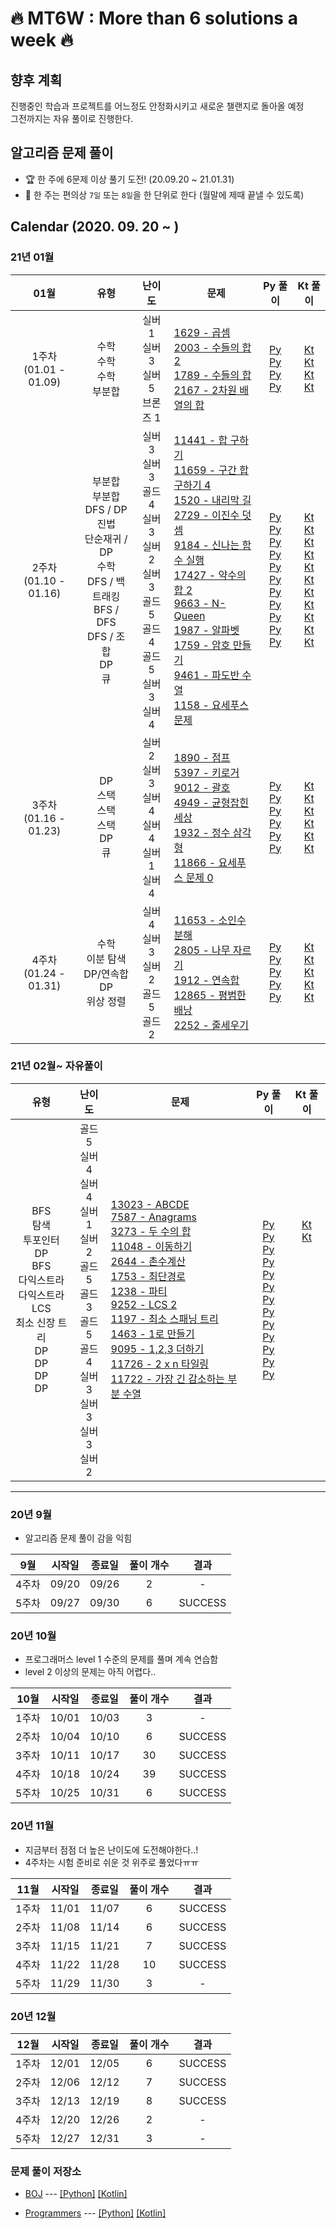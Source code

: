 # :fire: MT6W : More than 6 solutions a week :fire:

## 향후 계획

진행중인 학습과 프로젝트를 어느정도 안정화시키고 새로운 챌랜지로 돌아올 예정 <br>
그전까지는 자유 풀이로 진행한다.

## 알고리즘 문제 풀이

- :trophy: 한 주에 6문제 이상 풀기 도전! (20.09.20 ~ 21.01.31)
- 📌 한 주는 편의상 `7일` 또는 `8일`을 한 단위로 한다 (월말에 제때 끝낼 수 있도록)

## Calendar (2020. 09. 20 ~ )

### 21년 01월

|            01월             |                             유형                             |                            난이도                            | &nbsp;&nbsp;문제                                             |                           Py 풀이                            |                           Kt 풀이                            |
| :-------------------------: | :----------------------------------------------------------: | :----------------------------------------------------------: | ------------------------------------------------------------ | :----------------------------------------------------------: | :----------------------------------------------------------: |
| 1주차 <br />(01.01 - 01.09) |             수학<br />수학<br />수학<br />부분합             |         실버 1<br />실버 3<br />실버 5<br />브론즈 1         | [1629 - 곱셈](https://www.acmicpc.net/problem/1629)<br />[2003 - 수들의 합 2](https://www.acmicpc.net/problem/2003)<br />[1789 - 수들의 합](https://www.acmicpc.net/problem/1789)<br />[2167 - 2차원 배열의 합](https://www.acmicpc.net/problem/2167) | [Py](https://github.com/bky373/problem-solving/blob/master/by-python/py-boj/1629-%EA%B3%B1%EC%85%88.py) <br />[Py](https://github.com/bky373/problem-solving/blob/master/by-python/py-boj/2003-%EC%88%98%EB%93%A4%EC%9D%98%20%ED%95%A9%202.py) <br />[Py](https://github.com/bky373/problem-solving/blob/master/by-python/py-boj/1789-%EC%88%98%EB%93%A4%EC%9D%98%20%ED%95%A9.py) <br />[Py](https://github.com/bky373/problem-solving/blob/8d7b85518d1f67cfdd8ad96614161c7e68d526f1/by-python/py-boj/2167-2%EC%B0%A8%EC%9B%90%20%EB%B0%B0%EC%97%B4%EC%9D%98%20%ED%95%A9.py) | [Kt](https://github.com/bky373/problem-solving/blob/master/by-kotlin/kt-boj/solutions/1629-%EA%B3%B1%EC%85%88.kt)<br/>[Kt](https://github.com/bky373/problem-solving/blob/master/by-kotlin/kt-boj/solutions/2003-%EC%88%98%EB%93%A4%EC%9D%98%20%ED%95%A9%202.kt)<br />[Kt](https://github.com/bky373/problem-solving/blob/master/by-kotlin/kt-boj/solutions/1789-%EC%88%98%EB%93%A4%EC%9D%98%20%ED%95%A9.kt)<br />[Kt](https://github.com/bky373/problem-solving/commit/2830524565c9f8c990e9237a3bd7a6379db433b2) |
| 2주차<br />(01.10 - 01.16)  | 부분합<br />부분합<br />DFS / DP<br />진법<br />단순재귀 / DP<br />수학<br />DFS / 백트래킹<br />BFS / DFS<br />DFS / 조합<br />DP<br />큐 | 실버 3<br />실버 3<br />골드 4<br />실버 3<br />실버 2<br />실버 3<br />골드 5<br />골드 4<br />골드 5<br />실버 3<br />실버 4 | [11441 - 합 구하기](https://www.acmicpc.net/problem/11441)<br />[11659 - 구간 합 구하기 4](https://www.acmicpc.net/problem/11659)<br />[1520 - 내리막 길](https://www.acmicpc.net/problem/1520)<br />[2729 - 이진수 덧셈](https://www.acmicpc.net/problem/2729)<br />[9184 - 신나는 함수 실행](https://www.acmicpc.net/problem/9184)<br />[17427 - 약수의 합 2](https://www.acmicpc.net/problem/17427)<br />[9663 - N-Queen](https://www.acmicpc.net/problem/9663)<br />[1987 - 알파벳](https://www.acmicpc.net/problem/1987)<br />[1759 - 암호 만들기](https://www.acmicpc.net/problem/1759)<br />[9461 - 파도반 수열](https://www.acmicpc.net/problem/9461)<br />[1158 - 요세푸스 문제](https://www.acmicpc.net/problem/1158) | [Py](https://github.com/bky373/problem-solving/blob/master/by-python/py-boj/11441-%ED%95%A9%20%EA%B5%AC%ED%95%98%EA%B8%B0.py) <br />[Py](https://github.com/bky373/problem-solving/blob/master/by-python/py-boj/11659-%EA%B5%AC%EA%B0%84%20%ED%95%A9%20%EA%B5%AC%ED%95%98%EA%B8%B0%204.py)<br /> [Py](https://github.com/bky373/problem-solving/blob/master/by-python/py-boj/1520-%EB%82%B4%EB%A6%AC%EB%A7%89%20%EA%B8%B8.py) <br />[Py](https://github.com/bky373/problem-solving/blob/master/by-python/py-boj/2729-%EC%9D%B4%EC%A7%84%EC%88%98%20%EB%8D%A7%EC%85%88.py) <br />[Py](https://github.com/bky373/problem-solving/blob/master/by-python/py-boj/9184-%EC%8B%A0%EB%82%98%EB%8A%94%20%ED%95%A8%EC%88%98%20%EC%8B%A4%ED%96%89.py) <br />[Py](https://github.com/bky373/problem-solving/blob/master/by-python/py-boj/17427-%EC%95%BD%EC%88%98%EC%9D%98%20%ED%95%A9%202.py)<br /> [Py](https://github.com/bky373/problem-solving/blob/master/by-python/py-boj/9663-N-QUEEN.py) <br />[Py](https://github.com/bky373/problem-solving/blob/master/by-python/py-boj/1987-%EC%95%8C%ED%8C%8C%EB%B2%B3.py) <br />[Py](https://github.com/bky373/problem-solving/blob/master/by-python/py-boj/1759-%EC%95%94%ED%98%B8%20%EB%A7%8C%EB%93%A4%EA%B8%B0.py) <br />[Py](https://github.com/bky373/problem-solving/blob/master/by-python/py-boj/9461-%ED%8C%8C%EB%8F%84%EB%B0%98%20%EC%88%98%EC%97%B4.py)<br />[Py](https://github.com/bky373/problem-solving/blob/master/by-python/py-boj/1158-%EC%9A%94%EC%84%B8%ED%91%B8%EC%8A%A4%20%EB%AC%B8%EC%A0%9C.py) | [Kt](https://github.com/bky373/problem-solving/blob/master/by-kotlin/kt-boj/solutions/11441-%ED%95%A9%20%EA%B5%AC%ED%95%98%EA%B8%B0.kt)<br />[Kt](https://github.com/bky373/problem-solving/blob/master/by-kotlin/kt-boj/solutions/11659-%EA%B5%AC%EA%B0%84%20%ED%95%A9%20%EA%B5%AC%ED%95%98%EA%B8%B0%204.kt)<br /> [Kt](https://github.com/bky373/problem-solving/blob/master/by-kotlin/kt-boj/solutions/1520-%EB%82%B4%EB%A6%AC%EB%A7%89%20%EA%B8%B8.kt)<br />[Kt](https://github.com/bky373/problem-solving/blob/master/by-kotlin/kt-boj/solutions/2729-%EC%9D%B4%EC%A7%84%EC%88%98%20%EB%8D%A7%EC%85%88.kt)<br />[Kt](https://github.com/bky373/problem-solving/blob/master/by-kotlin/kt-boj/solutions/9184-%EC%8B%A0%EB%82%98%EB%8A%94%20%ED%95%A8%EC%88%98%20%EC%8B%A4%ED%96%89.kt)<br />[Kt](https://github.com/bky373/problem-solving/blob/master/by-kotlin/kt-boj/solutions/17427-%EC%95%BD%EC%88%98%EC%9D%98%20%ED%95%A9%202.kt)<br />[Kt](https://github.com/bky373/problem-solving/blob/master/by-kotlin/kt-boj/solutions/9663-N-QUEEN.kt)<br />[Kt](https://github.com/bky373/problem-solving/blob/master/by-kotlin/kt-boj/solutions/1987-%EC%95%8C%ED%8C%8C%EB%B2%B3.kt)<br />[Kt](https://github.com/bky373/problem-solving/blob/master/by-kotlin/kt-boj/solutions/1759-%EC%95%94%ED%98%B8%20%EB%A7%8C%EB%93%A4%EA%B8%B0.kt)<br />[Kt](https://github.com/bky373/problem-solving/blob/master/by-kotlin/kt-boj/solutions/9461-%ED%8C%8C%EB%8F%84%EB%B0%98%20%EC%88%98%EC%97%B4.kt)<br />[Kt](https://github.com/bky373/problem-solving/blob/master/by-kotlin/kt-boj/solutions/1158-%EC%9A%94%EC%84%B8%ED%91%B8%EC%8A%A4%20%EB%AC%B8%EC%A0%9C.kt) |
| 3주차<br />(01.16 - 01.23)  |    DP<br />스택<br />스택<br />스택<br />DP<br />큐<br />    | 실버 2<br />실버 3<br />실버 4<br />실버 4<br />실버 1<br />실버 4 | [1890 - 점프](https://www.acmicpc.net/problem/1890)<br />[5397 - 키로거](https://www.acmicpc.net/problem/5397)<br />[9012 - 괄호](https://www.acmicpc.net/problem/9012)<br />[4949 - 균형잡힌 세상](https://www.acmicpc.net/problem/4949)<br />[1932 - 정수 삼각형](https://www.acmicpc.net/problem/1932)<br />[11866 - 요세푸스 문제 0](https://www.acmicpc.net/problem/11866) | [Py](https://github.com/bky373/problem-solving/blob/master/by-python/py-boj/1890-%EC%A0%90%ED%94%84.py)<br />[Py](https://github.com/bky373/problem-solving/blob/master/by-python/py-boj/5397-%ED%82%A4%EB%A1%9C%EA%B1%B0.py)<br />[Py](https://github.com/bky373/problem-solving/blob/master/by-python/py-boj/9012-%EA%B4%84%ED%98%B8.py)<br />[Py](https://github.com/bky373/problem-solving/blob/master/by-python/py-boj/4949-%EA%B7%A0%ED%98%95%EC%9E%A1%ED%9E%8C%20%EC%84%B8%EC%83%81.py)<br />[Py](https://github.com/bky373/problem-solving/blob/master/by-python/py-boj/1932-%EC%A0%95%EC%88%98%20%EC%82%BC%EA%B0%81%ED%98%95.py)<br />[Py](https://github.com/bky373/problem-solving/blob/master/by-python/py-boj/11866-%EC%9A%94%EC%84%B8%ED%91%B8%EC%8A%A4%20%EB%AC%B8%EC%A0%9C%200.py) | [Kt](https://github.com/bky373/problem-solving/blob/master/by-kotlin/kt-boj/solutions/1890-%EC%A0%90%ED%94%84.kt)<br />[Kt](https://github.com/bky373/problem-solving/blob/master/by-kotlin/kt-boj/solutions/5397-%ED%82%A4%EB%A1%9C%EA%B1%B0.kt)<br />[Kt](https://github.com/bky373/problem-solving/blob/master/by-kotlin/kt-boj/solutions/9012-%EA%B4%84%ED%98%B8.kt)<br />[Kt](https://github.com/bky373/problem-solving/blob/master/by-kotlin/kt-boj/solutions/4949-%EA%B7%A0%ED%98%95%EC%9E%A1%ED%9E%8C%20%EC%84%B8%EC%83%81.kt)<br />[Kt](https://github.com/bky373/problem-solving/blob/master/by-kotlin/kt-boj/solutions/1932-%EC%A0%95%EC%88%98%20%EC%82%BC%EA%B0%81%ED%98%95.kt)<br />[Kt](https://github.com/bky373/problem-solving/blob/master/by-kotlin/kt-boj/solutions/11866-%EC%9A%94%EC%84%B8%ED%91%B8%EC%8A%A4%20%EB%AC%B8%EC%A0%9C%200.kt) |
| 4주차<br />(01.24 - 01.31)  |  수학<br />이분 탐색<br />DP/연속합<br />DP<br />위상 정렬   |    실버 4<br />실버 3<br />실버 2<br />골드 5<br />골드 2    | [11653 - 소인수분해](https://www.acmicpc.net/problem/11653)<br />[2805 - 나무 자르기](https://www.acmicpc.net/problem/2805)<br />[1912 - 연속합](https://www.acmicpc.net/problem/1912)<br />[12865 - 평범한 배낭](https://www.acmicpc.net/problem/12865)<br />[2252 - 줄세우기](https://www.acmicpc.net/problem/2252) | [Py](https://github.com/bky373/problem-solving/blob/master/by-python/py-boj/11653-%EC%86%8C%EC%9D%B8%EC%88%98%EB%B6%84%ED%95%B4.py)<br />[Py](https://github.com/bky373/problem-solving/blob/master/by-python/py-boj/2805-%EB%82%98%EB%AC%B4%20%EC%9E%90%EB%A5%B4%EA%B8%B0.py)<br />[Py](https://github.com/bky373/problem-solving/blob/master/by-python/py-boj/1912-%EC%97%B0%EC%86%8D%ED%95%A9.py)<br />[Py](https://github.com/bky373/problem-solving/blob/master/by-python/py-boj/12865-%ED%8F%89%EB%B2%94%ED%95%9C%20%EB%B0%B0%EB%82%AD.py)<br />[Py](https://github.com/bky373/problem-solving/blob/master/by-python/py-boj/2252-%EC%A4%84%20%EC%84%B8%EC%9A%B0%EA%B8%B0.py) | [Kt](https://github.com/bky373/problem-solving/blob/master/by-kotlin/kt-boj/solutions/11653-%EC%86%8C%EC%9D%B8%EC%88%98%EB%B6%84%ED%95%B4.kt)<br />[Kt](https://github.com/bky373/problem-solving/blob/master/by-kotlin/kt-boj/solutions/2805-%EB%82%98%EB%AC%B4%20%EC%9E%90%EB%A5%B4%EA%B8%B0.kt)<br />[Kt](https://github.com/bky373/problem-solving/blob/master/by-kotlin/kt-boj/solutions/1912-%EC%97%B0%EC%86%8D%ED%95%A9.kt)<br />[Kt](https://github.com/bky373/problem-solving/blob/master/by-kotlin/kt-boj/solutions/12865-%ED%8F%89%EB%B2%94%ED%95%9C%20%EB%B0%B0%EB%82%AD.kt)<br />[Kt](https://github.com/bky373/problem-solving/blob/master/by-kotlin/kt-boj/solutions/2252-%EC%A4%84%20%EC%84%B8%EC%9A%B0%EA%B8%B0.kt) |



### 21년 02월~ 자유풀이

|                             유형                             |                            난이도                            | &nbsp;&nbsp;문제                                             |                           Py 풀이                            |                           Kt 풀이                            |
| :----------------------------------------------------------: | :----------------------------------------------------------: | ------------------------------------------------------------ | :----------------------------------------------------------: | :----------------------------------------------------------: |
| BFS<br />탐색<br />투포인터<br />DP<br />BFS<br />다익스트라<br />다익스트라<br />LCS<br />최소 신장 트리<br />DP<br />DP<br />DP<br />DP | 골드 5<br />실버 4<br />실버 4<br />실버 1<br />실버 2<br />골드 5<br />골드 3<br />골드 5<br />골드 4<br />실버 3<br />실버 3<br />실버 3<br />실버 2 | [13023 - ABCDE](https://www.acmicpc.net/problem/13023) <br />[7587 - Anagrams](https://www.acmicpc.net/problem/7587)<br />[3273 - 두 수의 합](https://www.acmicpc.net/problem/3273)<br />[11048 - 이동하기](https://www.acmicpc.net/problem/11048) <br />[2644 - 촌수계산](https://www.acmicpc.net/problem/2644)<br />[1753 - 최단경로](https://www.acmicpc.net/problem/1753)<br />[1238 - 파티](https://www.acmicpc.net/problem/1238)<br />[9252 - LCS 2](https://www.acmicpc.net/problem/9252)<br />[1197 - 최소 스패닝 트리](https://www.acmicpc.net/problem/1197)<br />[1463 - 1로 만들기](https://www.acmicpc.net/problem/1463)<br />[9095 - 1,2,3 더하기](https://www.acmicpc.net/problem/9095)<br />[11726 - 2 x n 타일링](https://www.acmicpc.net/problem/11726)<br />[11722 - 가장 긴 감소하는 부분 수열](https://www.acmicpc.net/problem/11722) | [Py](https://github.com/bky373/problem-solving/blob/master/by-python/py-boj/13023-ABCDE.py)<br />[Py](https://github.com/bky373/problem-solving/blob/master/by-python/py-boj/7587-Anagrams.py)<br />[Py](https://github.com/bky373/problem-solving/blob/master/by-python/py-boj/3273-%EB%91%90%20%EC%88%98%EC%9D%98%20%ED%95%A9.py)<br />[Py](https://github.com/bky373/problem-solving/blob/master/by-python/py-boj/11048-%EC%9D%B4%EB%8F%99%ED%95%98%EA%B8%B0.py)<br />[Py](https://github.com/bky373/problem-solving/blob/master/by-python/py-boj/2644-%EC%B4%8C%EC%88%98%EA%B3%84%EC%82%B0.py)<br />[Py](https://github.com/bky373/problem-solving/blob/master/by-python/py-boj/1753-%EC%B5%9C%EB%8B%A8%EA%B2%BD%EB%A1%9C.py)<br />[Py](https://github.com/bky373/problem-solving/blob/master/by-python/py-boj/1238-%ED%8C%8C%ED%8B%B0.py)<br />[Py](https://github.com/bky373/problem-solving/blob/master/by-python/py-boj/9252-LCS%202.py)<br />[Py](https://github.com/bky373/problem-solving/blob/master/by-python/py-boj/1197-%EC%B5%9C%EC%86%8C%20%EC%8A%A4%ED%8C%A8%EB%8B%9D%20%ED%8A%B8%EB%A6%AC.py)<br />[Py](https://github.com/bky373/problem-solving/blob/master/by-python/py-boj/1463-1%EB%A1%9C%20%EB%A7%8C%EB%93%A4%EA%B8%B0.py)<br />[Py](https://github.com/bky373/problem-solving/blob/master/by-python/py-boj/9095-1%2C2%2C3%20%EB%8D%94%ED%95%98%EA%B8%B0.py)<br />[Py](https://github.com/bky373/problem-solving/blob/master/by-python/py-boj/11726-2Xn%20%ED%83%80%EC%9D%BC%EB%A7%81.py)<br />[Py](https://github.com/bky373/problem-solving/blob/master/by-python/py-boj/11722-%EA%B0%80%EC%9E%A5%20%EA%B8%B4%20%EA%B0%90%EC%86%8C%ED%95%98%EB%8A%94%20%EB%B6%80%EB%B6%84%20%EC%88%98%EC%97%B4.py) | [Kt](https://github.com/bky373/problem-solving/blob/master/by-kotlin/kt-boj/solutions/13023-ABCDE.kt)<br />[Kt](https://github.com/bky373/problem-solving/blob/master/by-kotlin/kt-boj/solutions/7587-Anagrams.kt)<br /><br /><br /><br /><br /><br /><br /><br /><br /><br /><br /><br /> |




---


### 20년 9월

  - 알고리즘 문제 풀이 감을 익힘

|  9월  | 시작일 | 종료일 | 풀이 개수 |  결과   |
| :---: | :----: | :----: | :-------: | :-----: |
| 4주차 | 09/20  | 09/26  |     2     |    -    |
| 5주차 | 09/27  | 09/30  |     6     | SUCCESS |

### 20년 10월

  - 프로그래머스 level 1 수준의 문제를 풀며 계속 연습함
  - level 2 이상의 문제는 아직 어렵다..

| 10월  | 시작일 | 종료일 | 풀이 개수 |  결과   |
| :---: | :----: | :----: | :-------: | :-----: |
| 1주차 | 10/01  | 10/03  |     3     |    -    |
| 2주차 | 10/04  | 10/10  |     6     | SUCCESS |
| 3주차 | 10/11  | 10/17  |    30     | SUCCESS |
| 4주차 | 10/18  | 10/24  |    39     | SUCCESS |
| 5주차 | 10/25  | 10/31  |     6     | SUCCESS |

### 20년 11월

  - 지금부터 점점 더 높은 난이도에 도전해야한다..!
  - 4주차는 시험 준비로 쉬운 것 위주로 풀었다ㅠㅠ

| 11월  | 시작일 | 종료일 | 풀이 개수 |  결과   |
| :---: | :----: | :----: | :-------: | :-----: |
| 1주차 | 11/01  | 11/07  |     6     | SUCCESS |
| 2주차 | 11/08  | 11/14  |     6     | SUCCESS |
| 3주차 | 11/15  | 11/21  |     7     | SUCCESS |
| 4주차 | 11/22  | 11/28  |    10     | SUCCESS |
| 5주차 | 11/29  | 11/30  |     3     |    -    |

### 20년 12월

| 12월  | 시작일 | 종료일 | 풀이 개수 |  결과   |
| :---: | :----: | :----: | :-------: | :-----: |
| 1주차 | 12/01  | 12/05  |     6     | SUCCESS |
| 2주차 | 12/06  | 12/12  |     7     | SUCCESS |
| 3주차 | 12/13  | 12/19  |     8     | SUCCESS |
| 4주차 | 12/20  | 12/26  |     2     |    -    |
| 5주차 | 12/27  | 12/31  |     3     |    -    |



### 문제 풀이 저장소

- [BOJ](https://www.acmicpc.net/) --- [[Python]](https://github.com/bky373/problem-solving/tree/master/by-python/py-boj) [[Kotlin]](https://github.com/bky373/problem-solving/tree/master/by-kotlin/kt-boj/solutions)

- [Programmers](https://programmers.co.kr/) --- [[Python]](https://github.com/bky373/problem-solving/tree/master/by-python/py-programmers) [[Kotlin]](https://github.com/bky373/problem-solving/tree/master/by-kotlin/kt-programmers/solutions)
